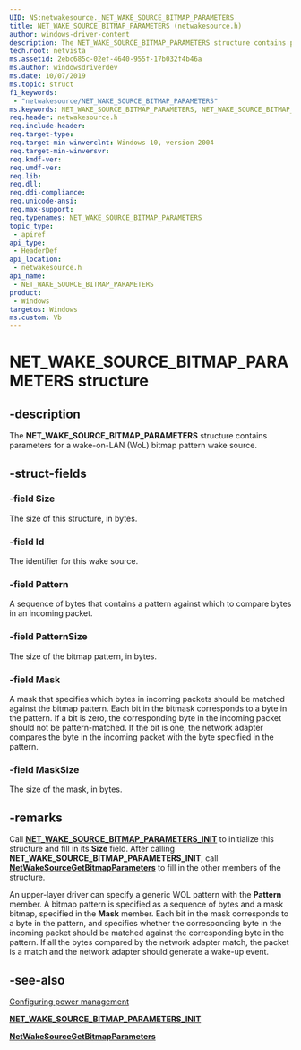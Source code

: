 ```yaml
---
UID: NS:netwakesource._NET_WAKE_SOURCE_BITMAP_PARAMETERS
title: NET_WAKE_SOURCE_BITMAP_PARAMETERS (netwakesource.h)
author: windows-driver-content
description: The NET_WAKE_SOURCE_BITMAP_PARAMETERS structure contains parameters for a wake-on-LAN (WoL) bitmap pattern wake source.
tech.root: netvista
ms.assetid: 2ebc685c-02ef-4640-955f-17b032f4b46a
ms.author: windowsdriverdev
ms.date: 10/07/2019
ms.topic: struct
f1_keywords:
 - "netwakesource/NET_WAKE_SOURCE_BITMAP_PARAMETERS"
ms.keywords: NET_WAKE_SOURCE_BITMAP_PARAMETERS, NET_WAKE_SOURCE_BITMAP_PARAMETERS, 
req.header: netwakesource.h
req.include-header:
req.target-type:
req.target-min-winverclnt: Windows 10, version 2004
req.target-min-winversvr:
req.kmdf-ver:
req.umdf-ver:
req.lib:
req.dll:
req.ddi-compliance:
req.unicode-ansi:
req.max-support:
req.typenames: NET_WAKE_SOURCE_BITMAP_PARAMETERS
topic_type: 
 - apiref
api_type: 
 - HeaderDef
api_location: 
 - netwakesource.h
api_name: 
 - NET_WAKE_SOURCE_BITMAP_PARAMETERS
product: 
 - Windows
targetos: Windows
ms.custom: Vb
---
```


# NET_WAKE_SOURCE_BITMAP_PARAMETERS structure

## -description

The **NET_WAKE_SOURCE_BITMAP_PARAMETERS** structure contains parameters for a wake-on-LAN (WoL) bitmap pattern wake source.

## -struct-fields

### -field Size

The size of this structure, in bytes.
 
### -field Id

The identifier for this wake source.
 
### -field Pattern

A sequence of bytes that contains a pattern against which to compare bytes in an incoming packet.
 
### -field PatternSize

The size of the bitmap pattern, in bytes.
 
### -field Mask

A mask that specifies which bytes in incoming packets should be matched against the bitmap pattern. Each bit in the bitmask corresponds to a byte in the pattern. If a bit is zero, the corresponding byte in the incoming packet should not be pattern-matched. If the bit is one, the network adapter compares the byte in the incoming packet with the byte specified in the pattern.
 
### -field MaskSize

The size of the mask, in bytes.

## -remarks

Call [**NET_WAKE_SOURCE_BITMAP_PARAMETERS_INIT**](../netwakesource/nf-netwakesource-net_wake_source_bitmap_parameters_init.md) to initialize this structure and fill in its **Size** field. After calling **NET_WAKE_SOURCE_BITMAP_PARAMETERS_INIT**, call [**NetWakeSourceGetBitmapParameters**](../netwakesource/nf-netwakesource-netwakesourcegetbitmapparameters.md) to fill in the other members of the structure.

An upper-layer driver can specify a generic WOL pattern with the **Pattern** member. A bitmap pattern is specified as a sequence of bytes and a mask bitmap, specified in the **Mask** member. Each bit in the mask corresponds to a byte in the pattern, and specifies whether the corresponding byte in the incoming packet should be matched against the corresponding byte in the pattern. If all the bytes compared by the network adapter match, the packet is a match and the network adapter should generate a wake-up event.

## -see-also

[Configuring power management](https://docs.microsoft.com/windows-hardware/drivers/netcx/configuring-power-management)

[**NET_WAKE_SOURCE_BITMAP_PARAMETERS_INIT**](../netwakesource/nf-netwakesource-net_wake_source_bitmap_parameters_init.md)

[**NetWakeSourceGetBitmapParameters**](../netwakesource/nf-netwakesource-netwakesourcegetbitmapparameters.md)